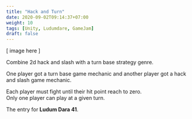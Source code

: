 ```yaml
---
title: "Hack and Turn"
date: 2020-09-02T09:14:37+07:00
weight: 10
tags: [Unity, Ludumdare, GameJam]
draft: false
---
```


[ image here ]

Combine 2d hack and slash with a turn base strategy genre.

One player got a turn base game mechanic and another player got a hack and slash game mechanic.

Each player must fight until their hit point reach to zero. \
Only one player can play at a given turn.

The entry for __Ludum Dara 41__.

